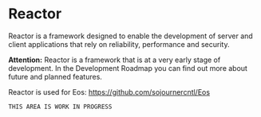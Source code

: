 # Reactor

Reactor is a framework designed to enable the development of server and client applications that rely on reliability, performance and security.

**Attention:** Reactor is a framework that is at a very early stage of development. In the Development Roadmap you can find out more about future and planned features.

Reactor is used for Eos: https://github.com/sojournercntl/Eos

```
THIS AREA IS WORK IN PROGRESS
```